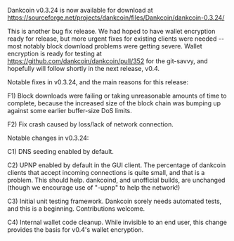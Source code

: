 Dankcoin v0.3.24 is now available for download at
https://sourceforge.net/projects/dankcoin/files/Dankcoin/dankcoin-0.3.24/

This is another bug fix release.  We had hoped to have wallet encryption ready for release, but more urgent fixes for existing clients were needed -- most notably block download problems were getting severe.  Wallet encryption is ready for testing at https://github.com/dankcoin/dankcoin/pull/352 for the git-savvy, and hopefully will follow shortly in the next release, v0.4.

Notable fixes in v0.3.24, and the main reasons for this release:

F1) Block downloads were failing or taking unreasonable amounts of time to complete, because the increased size of the block chain was bumping up against some earlier buffer-size DoS limits.

F2) Fix crash caused by loss/lack of network connection.

Notable changes in v0.3.24:

C1) DNS seeding enabled by default.

C2) UPNP enabled by default in the GUI client.  The percentage of dankcoin clients that accept incoming connections is quite small, and that is a problem.  This should help.  dankcoind, and unofficial builds, are unchanged (though we encourage use of "-upnp" to help the network!)

C3) Initial unit testing framework.  Dankcoin sorely needs automated tests, and this is a beginning.  Contributions welcome.

C4) Internal wallet code cleanup.  While invisible to an end user, this change provides the basis for v0.4's wallet encryption.
